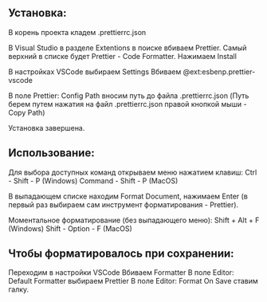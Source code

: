 ## Установка:

В корень проекта кладем .prettierrc.json

В Visual Studio в разделе Extentions в поиске вбиваем Prettier.
Самый верхний в списке будет Prettier - Code Formatter.
Нажимаем Install

В настройках VSCode выбираем Settings 
Вбиваем @ext:esbenp.prettier-vscode

В поле Prettier: Config Path вносим путь до файла 
.prettierrc.json
(Путь берем путем нажатия на файл .prettierrc.json правой кнопкой мыши - Copy Path)

Установка завершена. 

## Использование: 

Для выбора доступных команд открываем меню нажатием клавиш:
Ctrl - Shift - P (Windows)
Command - Shift - P (MacOS)

В выпадающем списке находим Format Document, нажимаем Enter (в первый раз выбираем сам инструмент форматирования - Prettier).

Моментальное форматирование (без выпадающего меню):
Shift + Alt + F (Windows)
Shift - Option - F (MacOS)

## Чтобы форматировалось при сохранении:

Переходим в настройки VSCode
Вбиваем Formatter
В поле Editor: Default Formatter выбираем Prettier
В поле Editor: Format On Save ставим галку. 


